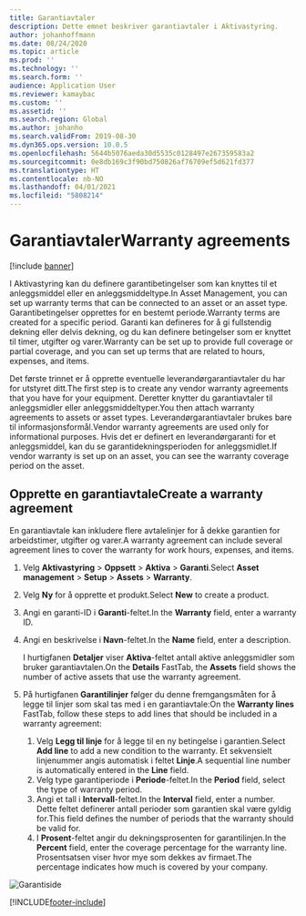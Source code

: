```yaml
---
title: Garantiavtaler
description: Dette emnet beskriver garantiavtaler i Aktivastyring.
author: johanhoffmann
ms.date: 08/24/2020
ms.topic: article
ms.prod: ''
ms.technology: ''
ms.search.form: ''
audience: Application User
ms.reviewer: kamaybac
ms.custom: ''
ms.assetid: ''
ms.search.region: Global
ms.author: johanho
ms.search.validFrom: 2019-08-30
ms.dyn365.ops.version: 10.0.5
ms.openlocfilehash: 5644b5076aeda30d5535c0128497e267359583a2
ms.sourcegitcommit: 0e8db169c3f90bd750826af76709ef5d621fd377
ms.translationtype: HT
ms.contentlocale: nb-NO
ms.lasthandoff: 04/01/2021
ms.locfileid: "5808214"
---
```

# <a name="warranty-agreements"></a><span data-ttu-id="6201c-103">Garantiavtaler</span><span class="sxs-lookup"><span data-stu-id="6201c-103">Warranty agreements</span></span>

[!include [banner](../../includes/banner.md)]

 


<span data-ttu-id="6201c-104">I Aktivastyring kan du definere garantibetingelser som kan knyttes til et anleggsmiddel eller en anleggsmiddeltype.</span><span class="sxs-lookup"><span data-stu-id="6201c-104">In Asset Management, you can set up warranty terms that can be connected to an asset or an asset type.</span></span> <span data-ttu-id="6201c-105">Garantibetingelser opprettes for en bestemt periode.</span><span class="sxs-lookup"><span data-stu-id="6201c-105">Warranty terms are created for a specific period.</span></span> <span data-ttu-id="6201c-106">Garanti kan defineres for å gi fullstendig dekning eller delvis dekning, og du kan definere betingelser som er knyttet til timer, utgifter og varer.</span><span class="sxs-lookup"><span data-stu-id="6201c-106">Warranty can be set up to provide full coverage or partial coverage, and you can set up terms that are related to hours, expenses, and items.</span></span>

<span data-ttu-id="6201c-107">Det første trinnet er å opprette eventuelle leverandørgarantiavtaler du har for utstyret ditt.</span><span class="sxs-lookup"><span data-stu-id="6201c-107">The first step is to create any vendor warranty agreements that you have for your equipment.</span></span> <span data-ttu-id="6201c-108">Deretter knytter du garantiavtaler til anleggsmidler eller anleggsmiddeltyper.</span><span class="sxs-lookup"><span data-stu-id="6201c-108">You then attach warranty agreements to assets or asset types.</span></span> <span data-ttu-id="6201c-109">Leverandørgarantiavtaler brukes bare til informasjonsformål.</span><span class="sxs-lookup"><span data-stu-id="6201c-109">Vendor warranty agreements are used only for informational purposes.</span></span> <span data-ttu-id="6201c-110">Hvis det er definert en leverandørgaranti for et anleggsmiddel, kan du se garantidekningsperioden for anleggsmidlet.</span><span class="sxs-lookup"><span data-stu-id="6201c-110">If vendor warranty is set up on an asset, you can see the warranty coverage period on the asset.</span></span>

## <a name="create-a-warranty-agreement"></a><span data-ttu-id="6201c-111">Opprette en garantiavtale</span><span class="sxs-lookup"><span data-stu-id="6201c-111">Create a warranty agreement</span></span>

<span data-ttu-id="6201c-112">En garantiavtale kan inkludere flere avtalelinjer for å dekke garantien for arbeidstimer, utgifter og varer.</span><span class="sxs-lookup"><span data-stu-id="6201c-112">A warranty agreement can include several agreement lines to cover the warranty for work hours, expenses, and items.</span></span>

1. <span data-ttu-id="6201c-113">Velg **Aktivastyring** \> **Oppsett** \> **Aktiva** \> **Garanti**.</span><span class="sxs-lookup"><span data-stu-id="6201c-113">Select **Asset management** \> **Setup** \> **Assets** \> **Warranty**.</span></span>
2. <span data-ttu-id="6201c-114">Velg **Ny** for å opprette et produkt.</span><span class="sxs-lookup"><span data-stu-id="6201c-114">Select **New** to create a product.</span></span>
3. <span data-ttu-id="6201c-115">Angi en garanti-ID i **Garanti**-feltet.</span><span class="sxs-lookup"><span data-stu-id="6201c-115">In the **Warranty** field, enter a warranty ID.</span></span> 
4. <span data-ttu-id="6201c-116">Angi en beskrivelse i **Navn**-feltet.</span><span class="sxs-lookup"><span data-stu-id="6201c-116">In the **Name** field, enter a description.</span></span>

    <span data-ttu-id="6201c-117">I hurtigfanen **Detaljer** viser **Aktiva**-feltet antall aktive anleggsmidler som bruker garantiavtalen.</span><span class="sxs-lookup"><span data-stu-id="6201c-117">On the **Details** FastTab, the **Assets** field shows the number of active assets that use the warranty agreement.</span></span>

5. <span data-ttu-id="6201c-118">På hurtigfanen **Garantilinjer** følger du denne fremgangsmåten for å legge til linjer som skal tas med i en garantiavtale:</span><span class="sxs-lookup"><span data-stu-id="6201c-118">On the **Warranty lines** FastTab, follow these steps to add lines that should be included in a warranty agreement:</span></span>

    1. <span data-ttu-id="6201c-119">Velg **Legg til linje** for å legge til en ny betingelse i garantien.</span><span class="sxs-lookup"><span data-stu-id="6201c-119">Select **Add line** to add a new condition to the warranty.</span></span> <span data-ttu-id="6201c-120">Et sekvensielt linjenummer angis automatisk i feltet **Linje**.</span><span class="sxs-lookup"><span data-stu-id="6201c-120">A sequential line number is automatically entered in the **Line** field.</span></span>
    2. <span data-ttu-id="6201c-121">Velg type garantiperiode i **Periode**-feltet.</span><span class="sxs-lookup"><span data-stu-id="6201c-121">In the **Period** field, select the type of warranty period.</span></span>
    3. <span data-ttu-id="6201c-122">Angi et tall i **Intervall**-feltet.</span><span class="sxs-lookup"><span data-stu-id="6201c-122">In the **Interval** field, enter a number.</span></span> <span data-ttu-id="6201c-123">Dette feltet definerer antall perioder som garantien skal være gyldig for.</span><span class="sxs-lookup"><span data-stu-id="6201c-123">This field defines the number of periods that the warranty should be valid for.</span></span>
    4. <span data-ttu-id="6201c-124">I **Prosent**-feltet angir du dekningsprosenten for garantilinjen.</span><span class="sxs-lookup"><span data-stu-id="6201c-124">In the **Percent** field, enter the coverage percentage for the warranty line.</span></span> <span data-ttu-id="6201c-125">Prosentsatsen viser hvor mye som dekkes av firmaet.</span><span class="sxs-lookup"><span data-stu-id="6201c-125">The percentage indicates how much is covered by your company.</span></span>

![Garantiside](media/01-warranty.png)


[!INCLUDE[footer-include](../../../includes/footer-banner.md)]